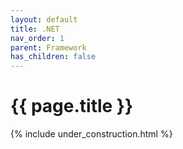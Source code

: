 ```yaml
---
layout: default
title: .NET
nav_order: 1
parent: Framework
has_children: false
---
```


{{ page.title }}
======================

{% include under_construction.html %}


<br>

<br>